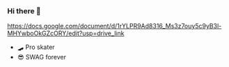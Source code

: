 ### Hi there 👋
https://docs.google.com/document/d/1rYLPR9Ad8316_Ms3z7ouy5c9yB3l-MHYwboOkGZcORY/edit?usp=drive_link
- 🛹 Pro skater
- 😎 SWAG forever

